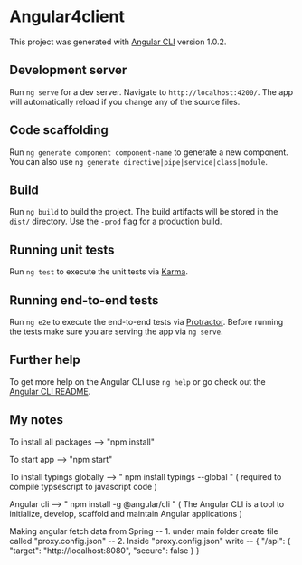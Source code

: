 # Angular4client

This project was generated with [Angular CLI](https://github.com/angular/angular-cli) version 1.0.2.

## Development server

Run `ng serve` for a dev server. Navigate to `http://localhost:4200/`. The app will automatically reload if you change any of the source files.

## Code scaffolding

Run `ng generate component component-name` to generate a new component. You can also use `ng generate directive|pipe|service|class|module`.

## Build

Run `ng build` to build the project. The build artifacts will be stored in the `dist/` directory. Use the `-prod` flag for a production build.

## Running unit tests

Run `ng test` to execute the unit tests via [Karma](https://karma-runner.github.io).

## Running end-to-end tests

Run `ng e2e` to execute the end-to-end tests via [Protractor](http://www.protractortest.org/).
Before running the tests make sure you are serving the app via `ng serve`.

## Further help

To get more help on the Angular CLI use `ng help` or go check out the [Angular CLI README](https://github.com/angular/angular-cli/blob/master/README.md).


## My notes

To install all packages --> "npm install"

To start app --> "npm start"

To install typings globally --> " npm install typings --global " ( required to compile typsescript to javascript code )

Angular cli --> " npm install -g @angular/cli "   ( The Angular CLI is a tool to initialize, develop, scaffold and maintain Angular applications )

Making angular fetch data from Spring -- 1. under main folder create file called                                                            "proxy.config.json"
                                      -- 2.  Inside "proxy.config.json" write --
{
    "/api": {
        "target": "http://localhost:8080",
        "secure": false
    }
}                                     


